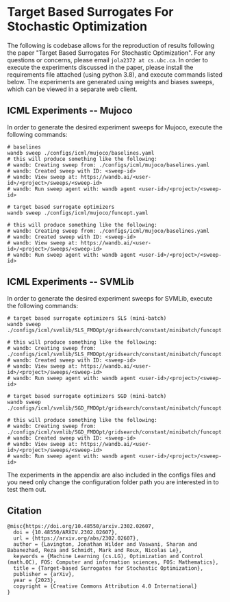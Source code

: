 # Target Based Surrogates For Stochastic Optimization
The following is codebase allows for the reproduction of results following the paper "Target Based Surrogates For Stochastic Optimization". For any questions or concerns, please email ``jola2372 at cs.ubc.ca``. In order to execute the experiments discussed in the paper, please install the requirements file attached (using python 3.8), and execute commands listed below. The experiments are generated using weights and biases sweeps, which can be viewed in a separate web client.

## ICML Experiments -- Mujoco
In order to generate the desired experiment sweeps for Mujoco, execute the following commands:
```
# baselines
wandb sweep ./configs/icml/mujoco/baselines.yaml
# this will produce something like the following:
# wandb: Creating sweep from: ./configs/icml/mujoco/baselines.yaml
# wandb: Created sweep with ID: <sweep-id>
# wandb: View sweep at: https://wandb.ai/<user-id>/<project>/sweeps/<sweep-id>
# wandb: Run sweep agent with: wandb agent <user-id>/<project>/<sweep-id>

# target based surrogate optimizers
wandb sweep ./configs/icml/mujoco/funcopt.yaml

# this will produce something like the following:
# wandb: Creating sweep from: ./configs/icml/mujoco/baselines.yaml
# wandb: Created sweep with ID: <sweep-id>
# wandb: View sweep at: https://wandb.ai/<user-id>/<project>/sweeps/<sweep-id>
# wandb: Run sweep agent with: wandb agent <user-id>/<project>/<sweep-id>

```

## ICML Experiments -- SVMLib
In order to generate the desired experiment sweeps for SVMLib, execute the following commands:
```
# target based surrogate optimizers SLS (mini-batch)
wandb sweep ./configs/icml/svmlib/SLS_FMDOpt/gridsearch/constant/minibatch/funcopt.yaml

# this will produce something like the following:
# wandb: Creating sweep from: ./configs/icml/svmlib/SLS_FMDOpt/gridsearch/constant/minibatch/funcopt.yaml
# wandb: Created sweep with ID: <sweep-id>
# wandb: View sweep at: https://wandb.ai/<user-id>/<project>/sweeps/<sweep-id>
# wandb: Run sweep agent with: wandb agent <user-id>/<project>/<sweep-id>

# target based surrogate optimizers SGD (mini-batch)
wandb sweep ./configs/icml/svmlib/SGD_FMDOpt/gridsearch/constant/minibatch/funcopt.yaml

# this will produce something like the following:
# wandb: Creating sweep from: ./configs/icml/svmlib/SGD_FMDOpt/gridsearch/constant/minibatch/funcopt.yaml
# wandb: Created sweep with ID: <sweep-id>
# wandb: View sweep at: https://wandb.ai/<user-id>/<project>/sweeps/<sweep-id>
# wandb: Run sweep agent with: wandb agent <user-id>/<project>/<sweep-id>

```
The experiments in the appendix are also included in the configs files and you need only change the configuration folder path you are interested in to test them out.

## Citation
```
@misc{https://doi.org/10.48550/arxiv.2302.02607,
  doi = {10.48550/ARXIV.2302.02607},
  url = {https://arxiv.org/abs/2302.02607},
  author = {Lavington, Jonathan Wilder and Vaswani, Sharan and Babanezhad, Reza and Schmidt, Mark and Roux, Nicolas Le},
  keywords = {Machine Learning (cs.LG), Optimization and Control (math.OC), FOS: Computer and information sciences, FOS: Mathematics},
  title = {Target-based Surrogates for Stochastic Optimization},
  publisher = {arXiv},
  year = {2023},
  copyright = {Creative Commons Attribution 4.0 International}
}
```

